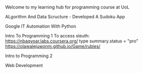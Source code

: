 Welcome to my learning hub for programming course at UoL



ALgorithm And Data Scructure - Developed A Sudoku App

Google IT Automation With Python 

Intro To Programming 1
To access sleuth: https://nbaqyoar.labs.coursera.org/
type summary.status = "pro"
https://olawalejuwonm.github.io/Game/rubies/

Intro to Programming 2

Web Development